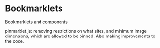 # Bookmarklets
Bookmarklets and components

pinmarklet.js:  removing restrictions on what sites, and minimum image dimensions, which are allowed to be pinned. Also making improvements to the code.
